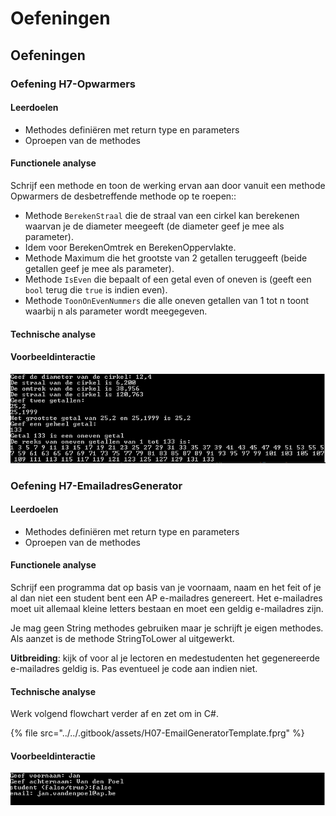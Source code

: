 # Oefeningen

## Oefeningen

### **Oefening H7-Opwarmers**

#### **Leerdoelen**

* Methodes definiëren met return type en parameters
* Oproepen van de methodes

#### **Functionele analyse**



Schrijf een methode en toon de werking ervan aan door vanuit een methode Opwarmers de desbetreffende methode op te roepen::

* Methode `BerekenStraal` die de straal van een cirkel kan berekenen waarvan je de diameter meegeeft (de diameter geef je mee als parameter).
* Idem voor BerekenOmtrek en BerekenOppervlakte.
* Methode Maximum die het grootste van 2 getallen teruggeeft (beide getallen geef je mee als parameter).
* Methode `IsEven` die bepaalt of een getal even of oneven is (geeft een `bool` terug die `true` is indien even).
* Methode `ToonOnEvenNummers` die alle oneven getallen van 1 tot n toont waarbij n als parameter wordt meegegeven.

#### Technische analyse&#x20;

#### Voorbeeldinteractie

![](<../../.gitbook/assets/image (67) (1).png>)

### **Oefening H7-EmailadresGenerator**

#### **Leerdoelen**

* Methodes definiëren met return type en parameters
* Oproepen van de methodes

#### **Functionele analyse**

Schrijf een programma dat op basis van je voornaam, naam en het feit of je al dan niet een student bent een AP e-mailadres genereert. Het e-mailadres moet uit allemaal kleine letters bestaan en moet een geldig e-mailadres zijn.

Je mag geen String methodes gebruiken maar je schrijft je eigen methodes. Als aanzet is de methode StringToLower al uitgewerkt.&#x20;

**Uitbreiding**: kijk of voor al je lectoren en medestudenten het gegenereerde e-mailadres geldig is. Pas eventueel je code aan indien niet.

#### Technische analyse&#x20;

Werk volgend flowchart verder af en zet om in C#.

{% file src="../../.gitbook/assets/H07-EmailGeneratorTemplate.fprg" %}

#### Voorbeeldinteractie

![](<../../.gitbook/assets/image (69).png>)
